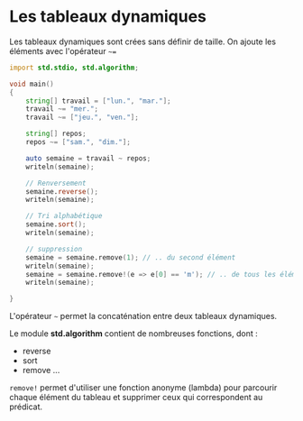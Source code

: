 # Les tableaux dynamiques

Les tableaux dynamiques sont crées sans définir de taille. On ajoute les éléments avec l'opérateur `~=`

```D
import std.stdio, std.algorithm;

void main()
{
    string[] travail = ["lun.", "mar."];
    travail ~= "mer.";
    travail ~= ["jeu.", "ven."];

    string[] repos;
    repos ~= ["sam.", "dim."];

    auto semaine = travail ~ repos;
    writeln(semaine);

    // Renversement 
    semaine.reverse();
    writeln(semaine);

    // Tri alphabétique
    semaine.sort();
    writeln(semaine);

    // suppression
    semaine = semaine.remove(1); // .. du second élément
    writeln(semaine);
    semaine = semaine.remove!(e => e[0] == 'm'); // .. de tous les éléments commençant par la lettre m 
    writeln(semaine);

}
```

L'opérateur `~` permet la concaténation entre deux tableaux dynamiques.

Le module **std.algorithm** contient de nombreuses fonctions, dont : 
- reverse
- sort
- remove ...

`remove!` permet d'utiliser une fonction anonyme (lambda) pour parcourir chaque élément du tableau et supprimer ceux qui correspondent au prédicat. 

